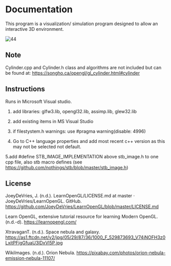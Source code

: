 # Documentation

This program is a visualization/ simulation program designed to allow an interactive 3D environment. 

![44](https://user-images.githubusercontent.com/110789514/211556500-e5f18c06-389c-4f67-a1b5-4b9c389a6414.png)

## Note

Cylinder.cpp and Cylinder.h class and algorithms are not included but can be found at:  https://songho.ca/opengl/gl_cylinder.html#cylinder

## Instructions 
Runs in Microsoft Visual studio.

1. add libraries: glfw3.lib, opengl32.lib, assimp.lib, glew32.lib

2. add existing items in MS Visual Studio

3. if filestystem.h warnings: use #pragma warning(disable: 4996)

4. Go to C++ language properties and add most recent c++ version as this may not be selected not default. 

5.add #define STB_IMAGE_IMPLEMENTATION above stb_image.h to one cpp file, also stb macro defines (see https://github.com/nothings/stb/blob/master/stb_image.h)

## License
JoeyDeVries, J. (n.d.). LearnOpenGL/LICENSE.md at master · JoeyDeVries/LearnOpenGL. GitHub. https://github.com/JoeyDeVries/LearnOpenGL/blob/master/LICENSE.md

Learn OpenGL, extensive tutorial resource for learning Modern OpenGL. (n.d.-d). https://learnopengl.com/

XtravaganT. (n.d.). Space nebula and galaxy. https://as1.ftcdn.net/v2/jpg/05/29/87/36/1000_F_529873693_V74iNOFH3z0LxitPFigGfuaU3lDxVl5P.jpg

WikiImages. (n.d.). Orion Nebula. https://pixabay.com/photos/orion-nebula-emission-nebula-11107/

